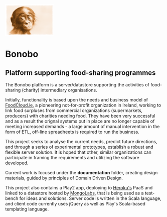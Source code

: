 <img src="https://github.com/foodcloud/bonobo/blob/master/public/images/bonobo.png" height="100">

# Bonobo

## Platform supporting food-sharing programmes

The Bonobo platform is a server/datastore supporting the activities of food-sharing (charity) intermediary organisations.

Initially, functionality is based upon the needs and business model of [FoodCloud.ie](http://foodcloud.ie/), a pioneering not-for-profit organization in Ireland, working to link food surpluses from commercial organizations (supermarkets, producers) with charities needing food.  They have been very successful and as a result the orignal systems put in place are no longer capable of meeting increased demands - a large amount of manual intervention in the form of ETL, off-line spreadheets is required to run the business.

This project seeks to analyse the current needs, predict future directions, and through a series of experimental prototypes, establish a robust and flexible server solution.
It is hoped that other, similar organizations can participate in framing the requirements and utilizing the software developed.

Current work is focused under the **documentation** folder, creating design materials, guided by principles of Domain Driven Design.

This project also contains a Play2 app, deploying to [Heroku's](https://www.heroku.com/) PaaS and linked to a datastore hosted by [MongoLabs](https://mongolab.com/), that is being used as a test-bench for ideas and solutions.  Server code is written in the Scala language, and client code currently uses jQuery as well as Play's Scala-based templating language.
